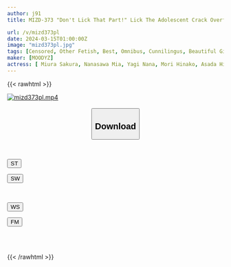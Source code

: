 ```yaml
---
author: j91
title: MIZD-373 "Don't Lick That Part!" Lick The Adolescent Crack Overflowing With Young Female Juice! Rich Cunnilingus 70 Consecutive OverBEST

url: /v/mizd373pl
date: 2024-03-15T01:00:00Z
image: "mizd373pl.jpg"
tags: [Censored, Other Fetish, Best, Omnibus, Cunnilingus, Beautiful Girl, Squirting, 4HR+, Close Up	]
maker: [MOODYZ]
actress: [ Miura Sakura, Nanasawa Mia, Yagi Nana, Mori Hinako, Asada Himari, Arai Rima, Ishikawa Mio, Kuramoto Sumire, Mori Chisato, Futaba Kurumi ]
---
```



{{< rawhtml >}}

<div class="video" data-videoid="MY6aJWL103FmbbM">
    <a href="javascript:;">
        <img src="/v/mizd373pl/mizd373pl.jpg" width="WIDTH" height="HEIGHT" alt="mizd373pl.mp4" loading="lazy">
    </a>
</div>

<script type="text/javascript" src="https://j91.asia/asset/on-demand-st.js"></script>

<br>
  <link rel="stylesheet" href="https://j91.asia/asset/bs5.css">
  
  <center>
  <button class="btn btn-primary" type="button" data-bs-toggle="collapse" data-bs-target=".multi-collapse" aria-expanded="false" aria-controls="multiCollapseExample1 multiCollapseExample2"><h2>Download</h2></button></center>
</p>
<div class="row">
  <div class="col">
    <div class="collapse multi-collapse" id="multiCollapseExample1">
      <div class="card card-body">
	      	      <br>
<div class="buttons">  
<p><a href="https://streamtape.to/v/MY6aJWL103FmbbM" target="_blank"><button class="btn-hover color-3"><i class="fa fa-download"></i> ST</button></a></p>
<p><a href="https://cdnwish.com/54ry0fxpytyn" target="_blank"><button class="btn-hover color-2"><i class="fa fa-download"></i> SW</button></a></p></div>
    </div>
  </div>
</div>
  <div class="col">
    <div class="collapse multi-collapse" id="multiCollapseExample2">
      <div class="card card-body">
	      <br>
<div class="buttons">
<p><a href="javascript:;"><button class="btn-hover color-9"><i class="fa fa-download"></i> WS</button></a></p>
<p><a href="https://filemoon.sx/d/4fhvrek1b5f7"><button class="btn-hover color-8"><i class="fa fa-download"></i> FM</button></a></p></div>
<br><br>
      </div>
    </div>
  </div>
</div>

{{< /rawhtml >}}